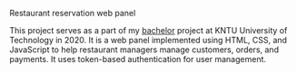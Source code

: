 Restaurant reservation web panel 

This project serves as a part of my [bachelor](https://github.com/mohammadJaliliTorkamani/Lexeen-Reservation-KNTU-Thesis/tree/master) project at KNTU University of Technology in 2020. It is a web panel implemented using HTML, CSS, and JavaScript to help restaurant managers manage customers, orders, and payments. It uses token-based authentication for user management.  

